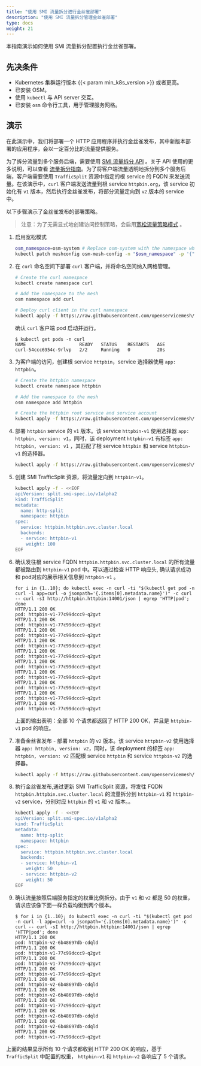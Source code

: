 ```yaml
---
title: "使用 SMI 流量拆分进行金丝雀部署"
description: "使用 SMI 流量拆分管理金丝雀部署"
type: docs
weight: 21
---
```


本指南演示如何使用 SMI 流量拆分配置执行金丝雀部署。

## 先决条件

- Kubernetes 集群运行版本 {{< param min_k8s_version >}} 或者更高。
- 已安装 OSM。
- 使用 `kubectl` 与 API server 交互。
- 已安装 `osm` 命令行工具，用于管理服务网格。


## 演示

在此演示中，我们将部署一个 HTTP 应用程序并执行金丝雀发布，其中新版本部署的应用程序，会以一定百分比的流量提供服务。

为了拆分流量到多个服务后端，需要使用 [SMI 流量拆分 API](https://github.com/servicemeshinterface/smi-spec/blob/main/apis/traffic-split/v1alpha2/traffic-split.md) 。关于 API 使用的更多说明，可以查看 [流量拆分指南](/docs/guides/traffic_management/traffic_split)。为了将客户端流量透明地拆分到多个服务后端，客户端需要使用 `TrafficSplit` 资源中指定的根 service 的 FQDN 来发送流量。在该演示中，`curl` 客户端发送流量到根 service `httpbin.org`，该 service 初始化有 `v1` 版本，然后执行金丝雀发布，将部分流量定向到 `v2` 版本的 service 中。

以下步骤演示了金丝雀发布的部署策略。

> 注意：为了无需显式地创建访问控制策略，会启用[宽松流量策略模式](/docs/guides/traffic_management/permissive_mode) 。

1. 启用宽松模式

    ```bash
    osm_namespace=osm-system # Replace osm-system with the namespace where OSM is installed
    kubectl patch meshconfig osm-mesh-config -n "$osm_namespace" -p '{"spec":{"traffic":{"enablePermissiveTrafficPolicyMode":true}}}'  --type=merge
    ```

2. 在 `curl` 命名空间下部署 `curl` 客户端，并将命名空间纳入网格管理。

    ```bash
    # Create the curl namespace
    kubectl create namespace curl

    # Add the namespace to the mesh
    osm namespace add curl

    # Deploy curl client in the curl namespace
    kubectl apply -f https://raw.githubusercontent.com/openservicemesh/osm-docs/{{< param osm_branch >}}/manifests/samples/curl/curl.yaml -n curl
    ```

    确认 `curl` 客户端 pod 启动并运行。

    ```console
    $ kubectl get pods -n curl
    NAME                    READY   STATUS    RESTARTS   AGE
    curl-54ccc6954c-9rlvp   2/2     Running   0          20s
    ```

3. 为客户端的访问，创建根 service `httpbin`，service 选择器使用 `app: httpbin`。

    ```bash
    # Create the httpbin namespace
    kubectl create namespace httpbin

    # Add the namespace to the mesh
    osm namespace add httpbin

    # Create the httpbin root service and service account
    kubectl apply -f https://raw.githubusercontent.com/openservicemesh/osm-docs/{{< param osm_branch >}}/manifests/samples/canary/httpbin.yaml -n httpbin
    ```

4. 部署 `httpbin` service 的 `v1` 版本。该 service `httpbin-v1` 使用选择器 `app: httpbin, version: v1`，同时，该 deployment `httpbin-v1` 有标签 `app: httpbin, version: v1` ，其匹配了根 service `httpbin` 和 service `httpbin-v1` 的选择器。

    ```bash
    kubectl apply -f https://raw.githubusercontent.com/openservicemesh/osm-docs/{{< param osm_branch >}}/manifests/samples/canary/httpbin-v1.yaml -n httpbin
    ```

5. 创建 SMI TrafficSplit 资源，将流量定向到 `httpbin-v1`。

    ```bash
    kubectl apply -f - <<EOF
    apiVersion: split.smi-spec.io/v1alpha2
    kind: TrafficSplit
    metadata:
      name: http-split
      namespace: httpbin
    spec:
      service: httpbin.httpbin.svc.cluster.local
      backends:
      - service: httpbin-v1
        weight: 100
    EOF
    ```

7. 确认发往根 service FQDN `httpbin.httpbin.svc.cluster.local` 的所有流量都被路由到 `httpbin-v1` pod 中。可以通过检查 HTTP 响应头, 确认请求成功和 pod对应的展示相关信息到 `httpbin-v1` 。

    ```console
    for i in {1..10}; do kubectl exec -n curl -ti "$(kubectl get pod -n curl -l app=curl -o jsonpath='{.items[0].metadata.name}')" -c curl -- curl -sI http://httpbin.httpbin:14001/json | egrep 'HTTP|pod'; done
    HTTP/1.1 200 OK
    pod: httpbin-v1-77c99dccc9-q2gvt
    HTTP/1.1 200 OK
    pod: httpbin-v1-77c99dccc9-q2gvt
    HTTP/1.1 200 OK
    pod: httpbin-v1-77c99dccc9-q2gvt
    HTTP/1.1 200 OK
    pod: httpbin-v1-77c99dccc9-q2gvt
    HTTP/1.1 200 OK
    pod: httpbin-v1-77c99dccc9-q2gvt
    HTTP/1.1 200 OK
    pod: httpbin-v1-77c99dccc9-q2gvt
    HTTP/1.1 200 OK
    pod: httpbin-v1-77c99dccc9-q2gvt
    HTTP/1.1 200 OK
    pod: httpbin-v1-77c99dccc9-q2gvt
    HTTP/1.1 200 OK
    pod: httpbin-v1-77c99dccc9-q2gvt
    HTTP/1.1 200 OK
    pod: httpbin-v1-77c99dccc9-q2gvt
    ```

    上面的输出表明：全部 10 个请求都返回了 HTTP 200 OK，并且是 `httpbin-v1` pod 的响应。

8. 准备金丝雀发布 - 部署 `httpbin` 的 `v2` 版本。该 service `httpbin-v2` 使用选择器 `app: httpbin, version: v2`，同时，该 deployment 的标签 `app: httpbin, version: v2` 匹配根 service `httpbin` 和 service `httpbin-v2` 的选择器。

    ```bash
    kubectl apply -f https://raw.githubusercontent.com/openservicemesh/osm-docs/{{< param osm_branch >}}/manifests/samples/canary/httpbin-v2.yaml -n httpbin
    ```

9. 执行金丝雀发布,通过更新 SMI TrafficSplit 资源，将发往 FQDN `httpbin.httpbin.svc.cluster.local` 的流量拆分到 `httpbin-v1` 和 `httpbin-v2` service，分别对应 `httpbin` 的 `v1` 和 `v2` 版本。。

    ```bash
    kubectl apply -f - <<EOF
    apiVersion: split.smi-spec.io/v1alpha2
    kind: TrafficSplit
    metadata:
      name: http-split
      namespace: httpbin
    spec:
      service: httpbin.httpbin.svc.cluster.local
      backends:
      - service: httpbin-v1
        weight: 50
      - service: httpbin-v2
        weight: 50
    EOF
    ```

10. 确认流量按照后端服务指定的权重比例拆分。由于 `v1` 和 `v2` 都是 50 的权重，请求应该像下面一样负载均衡到两个版本。

    ```console
    $ for i in {1..10}; do kubectl exec -n curl -ti "$(kubectl get pod -n curl -l app=curl -o jsonpath='{.items[0].metadata.name}')" -c curl -- curl -sI http://httpbin.httpbin:14001/json | egrep 'HTTP|pod'; done
    HTTP/1.1 200 OK
    pod: httpbin-v2-6b48697db-cdqld
    HTTP/1.1 200 OK
    pod: httpbin-v1-77c99dccc9-q2gvt
    HTTP/1.1 200 OK
    pod: httpbin-v1-77c99dccc9-q2gvt
    HTTP/1.1 200 OK
    pod: httpbin-v1-77c99dccc9-q2gvt
    HTTP/1.1 200 OK
    pod: httpbin-v2-6b48697db-cdqld
    HTTP/1.1 200 OK
    pod: httpbin-v2-6b48697db-cdqld
    HTTP/1.1 200 OK
    pod: httpbin-v1-77c99dccc9-q2gvt
    HTTP/1.1 200 OK
    pod: httpbin-v2-6b48697db-cdqld
    HTTP/1.1 200 OK
    pod: httpbin-v2-6b48697db-cdqld
    HTTP/1.1 200 OK
    pod: httpbin-v1-77c99dccc9-q2gvt
    ```

   上面的结果显示所有 10 个请求都收到 HTTP 200 OK 的响应，基于 `TrafficSplit` 中配置的权重， `httpbin-v1` 和 `httpbin-v2` 各响应了 5 个请求。
